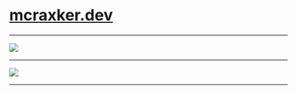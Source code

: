 <h1>
<a href="https://mcraxker.dev/">mcraxker.dev</a>
</h1>
<hr/>
<img src="https://skillicons.dev/icons?i=css,sass,tailwind,bootstrap,html,js,ts,nodejs,py,express,rocket,rust,tauri,next,nginx,cloudflare,docker,babel,cpp,c,cmake,bash,vscode,visualstudio,git,postman,mongodb,powershell,react,github,githubactions,discord,webpack,markdown,mui,electron&perline=12">
<hr/>
<img src="https://github-readme-stats.vercel.app/api?username=0xMcraxker&show_icons=true&theme=dracula"/>
<hr/>
